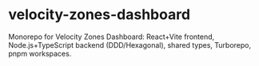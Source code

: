 # velocity-zones-dashboard
Monorepo for Velocity Zones Dashboard: React+Vite frontend, Node.js+TypeScript backend (DDD/Hexagonal), shared types, Turborepo, pnpm workspaces.
